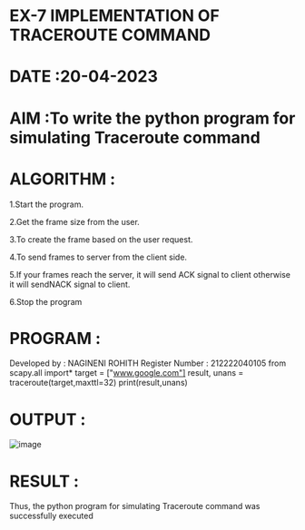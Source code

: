 # EX-7 IMPLEMENTATION OF TRACEROUTE COMMAND

# DATE :20-04-2023

# AIM :To write the python program for simulating Traceroute command

# ALGORITHM :
1.Start the program.

2.Get the frame size from the user.

3.To create the frame based on the user request.

4.To send frames to server from the client side.

5.If your frames reach the server, it will send ACK signal to client otherwise it will sendNACK signal to client.

6.Stop the program

# PROGRAM :
Developed by : NAGINENI ROHITH
Register Number : 212222040105
from scapy.all import*
target = ["www.google.com"]
result, unans = traceroute(target,maxttl=32)
print(result,unans)

# OUTPUT :
![image](https://github.com/NAGINENIROHITH/EX-7/assets/118344049/7185d977-1902-4ac1-bcf7-57138c850bea)


# RESULT :
Thus, the python program for simulating Traceroute command was successfully executed
